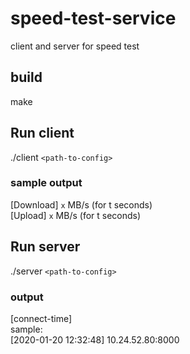# speed-test-service
client and server for speed test

## build
make

## Run client 
./client `<path-to-config>`

### sample output
[Download] `x` MB/s (for t seconds)   
[Upload] `x` MB/s (for t seconds)

## Run server
./server `<path-to-config>`
  
  ### output
  [connect-time] <remote-address>   
  sample:   
  [2020-01-20 12:32:48] 10.24.52.80:8000
